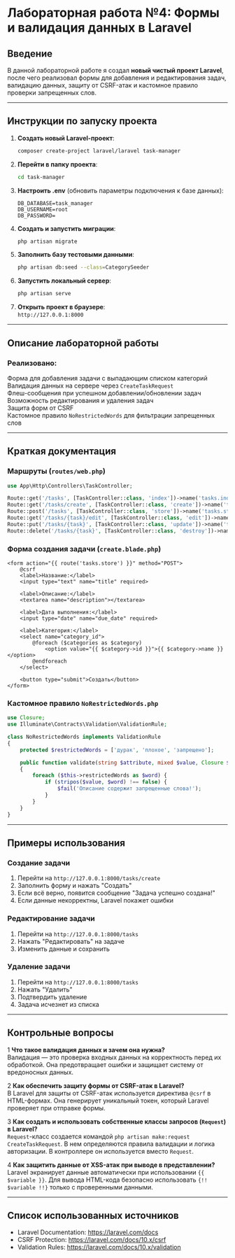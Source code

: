 # Лабораторная работа №4: Формы и валидация данных в Laravel

## Введение
В данной лабораторной работе я создал **новый чистый проект Laravel**, после чего реализовал формы для добавления и редактирования задач, валидацию данных, защиту от CSRF-атак и кастомное правило проверки запрещенных слов.

---

##  Инструкции по запуску проекта

1. **Создать новый Laravel-проект**:
   ```bash
   composer create-project laravel/laravel task-manager
   ```
2. **Перейти в папку проекта**:
   ```bash
   cd task-manager
   ```
3. **Настроить .env** (обновить параметры подключения к базе данных):
   ```env
   DB_DATABASE=task_manager
   DB_USERNAME=root
   DB_PASSWORD=
   ```
4. **Создать и запустить миграции**:
   ```bash
   php artisan migrate
   ```
5. **Заполнить базу тестовыми данными**:
   ```bash
   php artisan db:seed --class=CategorySeeder
   ```
6. **Запустить локальный сервер**:
   ```bash
   php artisan serve
   ```
7. **Открыть проект в браузере**:  
    `http://127.0.0.1:8000`

---

##  Описание лабораторной работы

###  Реализовано:
 Форма для добавления задачи с выпадающим списком категорий  
 Валидация данных на сервере через `CreateTaskRequest`  
 Флеш-сообщения при успешном добавлении/обновлении задач  
 Возможность редактирования и удаления задач  
 Защита форм от CSRF  
 Кастомное правило `NoRestrictedWords` для фильтрации запрещенных слов  

---

##  Краткая документация

###  **Маршруты** (`routes/web.php`)
```php
use App\Http\Controllers\TaskController;

Route::get('/tasks', [TaskController::class, 'index'])->name('tasks.index');
Route::get('/tasks/create', [TaskController::class, 'create'])->name('tasks.create');
Route::post('/tasks', [TaskController::class, 'store'])->name('tasks.store');
Route::get('/tasks/{task}/edit', [TaskController::class, 'edit'])->name('tasks.edit');
Route::put('/tasks/{task}', [TaskController::class, 'update'])->name('tasks.update');
Route::delete('/tasks/{task}', [TaskController::class, 'destroy'])->name('tasks.destroy');
```

###  **Форма создания задачи (`create.blade.php`)**
```blade
<form action="{{ route('tasks.store') }}" method="POST">
    @csrf
    <label>Название:</label>
    <input type="text" name="title" required>

    <label>Описание:</label>
    <textarea name="description"></textarea>

    <label>Дата выполнения:</label>
    <input type="date" name="due_date" required>

    <label>Категория:</label>
    <select name="category_id">
        @foreach ($categories as $category)
            <option value="{{ $category->id }}">{{ $category->name }}</option>
        @endforeach
    </select>

    <button type="submit">Создать</button>
</form>
```

###  **Кастомное правило `NoRestrictedWords.php`**
```php
use Closure;
use Illuminate\Contracts\Validation\ValidationRule;

class NoRestrictedWords implements ValidationRule
{
    protected $restrictedWords = ['дурак', 'плохое', 'запрещено'];

    public function validate(string $attribute, mixed $value, Closure $fail): void
    {
        foreach ($this->restrictedWords as $word) {
            if (stripos($value, $word) !== false) {
                $fail('Описание содержит запрещенные слова!');
            }
        }
    }
}
```

---

##  Примеры использования
###  **Создание задачи**
1. Перейти на `http://127.0.0.1:8000/tasks/create`  
2. Заполнить форму и нажать "Создать"  
3. Если всё верно, появится сообщение "Задача успешно создана!"   
4. Если данные некорректны, Laravel покажет ошибки   

###  **Редактирование задачи**
1. Перейти на `http://127.0.0.1:8000/tasks`  
2. Нажать "Редактировать" на задаче  
3. Изменить данные и сохранить  

###  **Удаление задачи**
1. Перейти на `http://127.0.0.1:8000/tasks`  
2. Нажать "Удалить"  
3. Подтвердить удаление  
4. Задача исчезнет из списка   

---

##  Контрольные вопросы

1 **Что такое валидация данных и зачем она нужна?**  
 Валидация — это проверка входных данных на корректность перед их обработкой. Она предотвращает ошибки и защищает систему от вредоносных данных.  

2 **Как обеспечить защиту формы от CSRF-атак в Laravel?**  
 В Laravel для защиты от CSRF-атак используется директива `@csrf` в HTML-формах. Она генерирует уникальный токен, который Laravel проверяет при отправке формы.  

3 **Как создать и использовать собственные классы запросов (`Request`) в Laravel?**  
 `Request`-класс создается командой `php artisan make:request CreateTaskRequest`. В нем определяются правила валидации и логика авторизации. В контроллере он используется вместо `Request`.  

4 **Как защитить данные от XSS-атак при выводе в представлении?**  
 Laravel экранирует данные автоматически при использовании `{{ $variable }}`. Для вывода HTML-кода безопасно использовать `{!! $variable !!}` только с проверенными данными.  

---

##  Список использованных источников
- Laravel Documentation: https://laravel.com/docs
- CSRF Protection: https://laravel.com/docs/10.x/csrf
- Validation Rules: https://laravel.com/docs/10.x/validation
